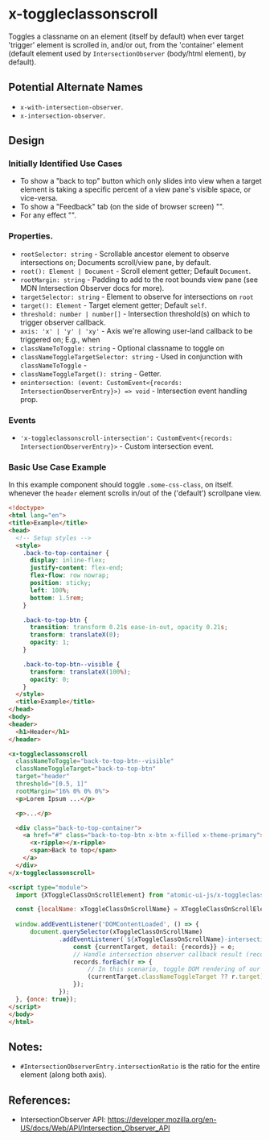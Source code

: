 # x-toggleclassonscroll

Toggles a classname on an element (itself by default) when ever target 'trigger' element is scrolled in, and/or out, from the 'container' element (default element used by `IntersectionObserver` (body/html element), by default).

## Potential Alternate Names

- `x-with-intersection-observer`.
- `x-intersection-observer`.

## Design

### Initially Identified Use Cases

- To show a "back to top" button which only slides into view when a target element is taking a specific percent of a view pane's visible space, or vice-versa.
- To show a "Feedback" tab (on the side of browser screen) "".
- For any effect "".

### Properties. 

- `rootSelector: string` - Scrollable ancestor element to observe intersections on;  Documents scroll/view pane, by default.
- `root(): Element | Document` - Scroll element getter;  Default `Document`.
- `rootMargin: string` - Padding to add to the root bounds view pane (see MDN Intersection Observer docs for more).
- `targetSelector: string` - Element to observe for intersections on `root`
- `target(): Element` - Target element getter;  Default `self`.
- `threshold: number | number[]` - Intersection threshold(s) on which to trigger observer callback.
- `axis: 'x' | 'y' | 'xy'` - Axis we're allowing user-land callback to be triggered on;  E.g., when 
- `classNameToToggle: string` - Optional classname to toggle on 
- `classNameToggleTargetSelector: string` - Used in conjunction with `classNameToToggle` -
- `classNameToggleTarget(): string` - Getter.
- `onintersection: (event: CustomEvent<{records: IntersectionObserverEntry}>) => void` - Intersection event handling prop.

### Events

- `'x-toggleclassonscroll-intersection': CustomEvent<{records: IntersectionObserverEntry}>`  - Custom intersection event.

### Basic Use Case Example

In this example component should toggle `.some-css-class`, on itself. whenever the `header` element scrolls in/out of the ('default') scrollpane view.

```html
<!doctype>
<html lang="en">
<title>Example</title>
<head>
  <!-- Setup styles -->
  <style>
    .back-to-top-container {
      display: inline-flex;
      justify-content: flex-end;
      flex-flow: row nowrap;
      position: sticky;
      left: 100%;
      bottom: 1.5rem;
    }

    .back-to-top-btn {
      transition: transform 0.21s ease-in-out, opacity 0.21s;
      transform: translateX(0);
      opacity: 1;
    }

    .back-to-top-btn--visible {
      transform: translateX(100%);
      opacity: 0;
    }
  </style>
  <title>Example</title>
</head>
<body>
<header>
  <h1>Header</h1>
</header>

<x-toggleclassonscroll
  classNameToToggle="back-to-top-btn--visible"
  classNameToggleTarget="back-to-top-btn"
  target="header"
  threshold="[0.5, 1]"
  rootMargin="16% 0% 0% 0%">
  <p>Lorem Ipsum ...</p>

  <p>...</p>

  <div class="back-to-top-container">
    <a href="#" class="back-to-top-btn x-btn x-filled x-theme-primary">
      <x-ripple></x-ripple>
      <span>Back to top</span>
    </a>
  </div>
</x-toggleclassonscroll>

<script type="module">
  import {XToggleClassOnScrollElement} from "atomic-ui-js/x-toggleclassonscroll";

  const {localName: xToggleClassOnScrollName} = XToggleClassOnScrollElement;
  
  window.addEventListener('DOMContentLoaded', () => {
      document.querySelector(xToggleClassOnScrollName)
              .addEventListener(`${xToggleClassOnScrollName}-intersection`, e => {
                  const {currentTarget, detail: {records}} = e;
                  // Handle intersection observer callback result (records)
                  records.forEach(r => {
                      // In this scenario, toggle DOM rendering of our '.back-to-top-container' 
                      (currentTarget.classNameToggleTarget ?? r.target).hidden = r.isIntersecting;
                  });
              });
  }, {once: true});
</script>
</body>
</html>
```

## Notes:

- `#IntersectionObserverEntry.intersectionRatio` is the ratio for the entire element (along both axis).

## References:

- IntersectionObserver API: https://developer.mozilla.org/en-US/docs/Web/API/Intersection_Observer_API
